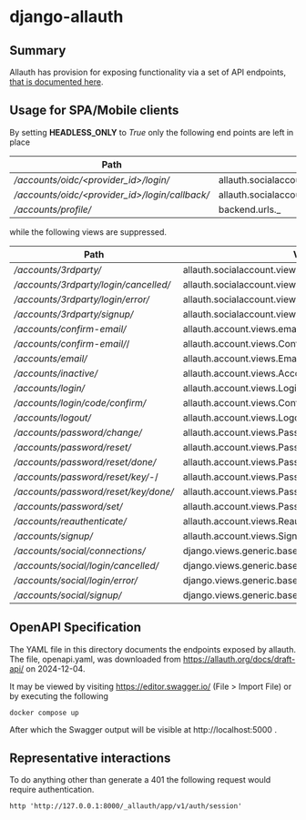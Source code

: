 # django-allauth
## Summary
Allauth has provision for exposing functionality via a set of API endpoints, [that is documented here](https://docs.allauth.org/en/latest/headless/index.html).

## Usage for SPA/Mobile clients
By setting **HEADLESS_ONLY** to _True_ only the following end points are left in place

| Path | View | Name |
| --- | --- | --- |
| _/accounts/oidc/<provider_id>/login/_ |	allauth.socialaccount.providers.openid_connect.views.login	| openid_connect_login |
| _/accounts/oidc/<provider_id>/login/callback/_	| allauth.socialaccount.providers.openid_connect.views.callback	| openid_connect_callback |
| _/accounts/profile/_	| backend.urls.<lambda>_ ||

while the following views are suppressed.

| Path | View | Name |
| --- | --- | --- |
| _/accounts/3rdparty/_ |  allauth.socialaccount.views.ConnectionsView     ||
| _/accounts/3rdparty/login/cancelled/_ |  allauth.socialaccount.views.LoginCancelledView  ||
| _/accounts/3rdparty/login/error/_ |      allauth.socialaccount.views.LoginErrorView      ||
| _/accounts/3rdparty/signup/_ |   allauth.socialaccount.views.SignupView  || 
| _/accounts/confirm-email/_ |      allauth.account.views.email_verification_sent |  account_email_verification_sent |
| _/accounts/confirm-email/<key>_/ |        allauth.account.views.ConfirmEmailView |  account_confirm_email |
| _/accounts/email/_ |      allauth.account.views.EmailView | account_email |
| _/accounts/inactive/_ |   allauth.account.views.AccountInactiveView |       account_inactive |
| _/accounts/login/_ |      allauth.account.views.LoginView | account_login |
| _/accounts/login/code/confirm/_ | allauth.account.views.ConfirmLoginCodeView |     account_confirm_login_code |
| _/accounts/logout/_ |     allauth.account.views.LogoutView      |  account_logout |
| _/accounts/password/change/_ |    allauth.account.views.PasswordChangeView    |    account_change_password |
| _/accounts/password/reset/_ |     allauth.account.views.PasswordResetView | account_reset_password |
| _/accounts/password/reset/done/_ |        allauth.account.views.PasswordResetDoneView  |   account_reset_password_done |
| _/accounts/password/reset/key/<uidb36>-<key>_/ |  allauth.account.views.PasswordResetFromKeyView |  account_reset_password_from_key |
| _/accounts/password/reset/key/done/_ |    allauth.account.views.PasswordResetFromKeyDoneView     |  account_reset_password_from_key_done |
| _/accounts/password/set/_ |       allauth.account.views.PasswordSetView   | account_set_password |
| _/accounts/reauthenticate/_ |     allauth.account.views.ReauthenticateView  |       account_reauthenticate |
| _/accounts/signup/_ |     allauth.account.views.SignupView        | account_signup |
| _/accounts/social/connections/_ | django.views.generic.base.RedirectView ||
| _/accounts/social/login/cancelled/_ |     django.views.generic.base.RedirectView ||
| _/accounts/social/login/error/_ | django.views.generic.base.RedirectView || 
| _/accounts/social/signup/_ |      django.views.generic.base.RedirectView ||


## OpenAPI Specification
The YAML file in this directory documents the endpoints exposed by allauth. The file, openapi.yaml, was downloaded from https://allauth.org/docs/draft-api/ on 2024-12-04.

It may be viewed by visiting https://editor.swagger.io/ (File > Import File) or by executing the following

```
docker compose up
```

After which the Swagger output will be visible at http://localhost:5000 .

## Representative interactions 

To do anything other than generate a 401 the following request would require authentication.
```
http 'http://127.0.0.1:8000/_allauth/app/v1/auth/session'
```
